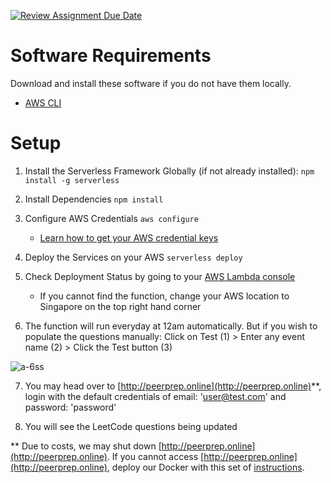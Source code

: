 [![Review Assignment Due Date](https://classroom.github.com/assets/deadline-readme-button-24ddc0f5d75046c5622901739e7c5dd533143b0c8e959d652212380cedb1ea36.svg)](https://classroom.github.com/a/UxpU_KWG)

# Software Requirements

Download and install these software if you do not have them locally.

   - [AWS CLI](https://aws.amazon.com/cli/)

# Setup

1. Install the Serverless Framework Globally (if not already installed):
   `npm install -g serverless`

2. Install Dependencies
   `npm install`

3. Configure AWS Credentials
   `aws configure`

   - [Learn how to get your AWS credential keys](https://docs.aws.amazon.com/IAM/latest/UserGuide/id_root-user_manage_add-key.html)

4. Deploy the Services on your AWS
   `serverless deploy`

5. Check Deployment Status by going to your [AWS Lambda console](https://ap-southeast-1.console.aws.amazon.com/lambda/home?region=ap-southeast-1#/functions)
   - If you cannot find the function, change your AWS location to Singapore on the top right hand corner

6. The function will run everyday at 12am automatically. But if you wish to populate the questions manually: Click on Test (1) > Enter any event name (2) > Click the Test button (3)

![a-6ss](https://github.com/CS3219-AY2324S1/ay2324s1-assignment-6-g32/assets/63772723/3064aaf7-3c54-4e9f-a5a0-48a80dfcd277)

7. You may head over to [http://peerprep.online](http://peerprep.online)**, login with the default credentials of email: 'user@test.com' and password: 'password'
   
8. You will see the LeetCode questions being updated

** Due to costs, we may shut down [http://peerprep.online](http://peerprep.online). If you cannot access [http://peerprep.online](http://peerprep.online), deploy our Docker with this set of [instructions](https://github.com/CS3219-AY2324S1/ay2324s1-course-assessment-g32/blob/dev/docs/Containerization.md).
